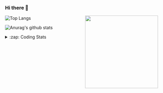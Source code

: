 ### Hi there 👋

<!--
**tao8687/tao8687** is a ✨ _special_ ✨ repository because its `README.md` (this file) appears on your GitHub profile.

Here are some ideas to get you started:

- 🔭 I’m currently working on ...
- 🌱 I’m currently learning ...
- 👯 I’m looking to collaborate on ...
- 🤔 I’m looking for help with ...
- 💬 Ask me about ...
- 📫 How to reach me: ...
- 😄 Pronouns: ...
- ⚡ Fun fact: ...
-->

<img align='right' src="https://media.giphy.com/media/M9gbBd9nbDrOTu1Mqx/giphy.gif" width="240">

  
![Top Langs](https://github-readme-stats.vercel.app/api/top-langs/?username=tao8687&layout=compact&title_color=23238E&text_color=A67D3D)

![Anurag's github stats](https://github-readme-stats.vercel.app/api?username=tao8687&show_icons=true&&text_color=A67D3D&title_color=23238E&show_icons=false&count_private=true&hide=stars)

<details>
  <summary>:zap: Coding Stats</summary>
  <br>
    
<!--START_SECTION:waka-->

```txt
From: 31 October 2024 - To: 07 November 2024

C++          1 hr 55 mins    █████░░░░░░░░░░░░░░░░░░░░   19.53 %
CMake        1 hr 50 mins    ████▓░░░░░░░░░░░░░░░░░░░░   18.63 %
Other        1 hr 45 mins    ████▒░░░░░░░░░░░░░░░░░░░░   17.79 %
Python       1 hr 41 mins    ████▒░░░░░░░░░░░░░░░░░░░░   17.17 %
Bash         1 hr 10 mins    ███░░░░░░░░░░░░░░░░░░░░░░   11.97 %
```

<!--END_SECTION:waka-->
</details>
